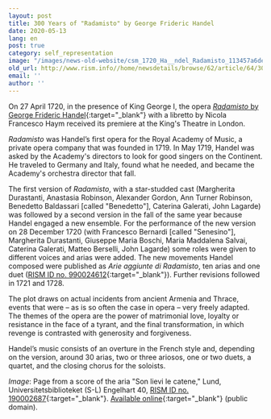 ```yaml
---
layout: post
title: 300 Years of "Radamisto" by George Frideric Handel
date: 2020-05-13
lang: en
post: true
category: self_representation
image: "/images/news-old-website/csm_1720_Ha__ndel_Radamisto_113457a6de.jpg"
old_url: http://www.rism.info//home/newsdetails/browse/62/article/64/300-years-of-radamisto-by-george-frideric-handel.html
email: ''
author: ''
---
```


On 27 April 1720, in the presence of King George I, the opera [_Radamisto_ by George Frideric Handel](https://opac.rism.info/search?View=rism&author=H%C3%A4ndel+Georg+Friedrich&q=Radamisto){:target="_blank"} with a libretto by Nicola Francesco Haym received its premiere at the King's Theatre in London.

_Radamisto_ was Handel’s first opera for the Royal Academy of Music, a private opera company that was founded in 1719. In May 1719, Handel was asked by the Academy's directors to look for good singers on the Continent. He traveled to Germany and Italy, found what he needed, and became the Academy's orchestra director that fall.

The first version of _Radamisto_, with a star-studded cast (Margherita Durastanti, Anastasia Robinson, Alexander Gordon, Ann Turner Robinson, Benedetto Baldassari [called "Benedetto"], Caterina Galerati, John Lagarde) was followed by a second version in the fall of the same year because Handel engaged a new ensemble. For the performance of the new version on 28 December 1720 (with Francesco Bernardi [called "Senesino"], Margherita Durastanti, Giuseppe Maria Boschi, Maria Maddalena Salvai, Caterina Galerati, Matteo Berselli, John Lagarde) some roles were given to different voices and arias were added. The new movements Handel composed were published as _Arie aggiunte di Radamisto_, ten arias and one duet ([RISM ID no. 990024612](https://opac.rism.info/search?id=990024612&View=rism){:target="_blank"}). Further revisions followed in 1721 and 1728.

The plot draws on actual incidents from ancient Armenia and Thrace, events that were – as is so often the case in opera – very freely adapted. The themes of the opera are the power of matrimonial love, loyalty or resistance in the face of a tyrant, and the final transformation, in which revenge is contrasted with generosity and forgiveness.

Handel’s music consists of an overture in the French style and, depending on the version, around 30 arias, two or three ariosos, one or two duets, a quartet, and the closing chorus for the soloists.


_Image_: Page from a score of the aria "Son lievi le catene," Lund, Universitetsbiblioteket (S-L) Engelhart 40, [RISM ID no. 190002687](https://opac.rism.info/search?id=190002687&View=rism&Language=en){:target="_blank"}. [Available online](https://www.alvin-portal.org/alvin/view.jsf?pid=alvin-record:283654){:target="_blank"} (public domain).


